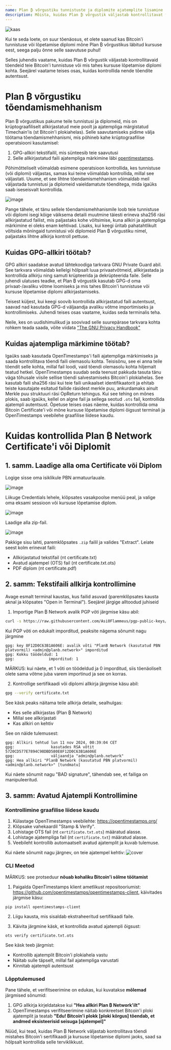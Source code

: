 ```yaml
---
name: Plan ₿ võrgustiku tunnistuste ja diplomite ajatemplite lisamine
description: Mõista, kuidas Plan ₿ võrgustik väljastab kontrollitavat tõendit teie tunnistuse ja diplomite kohta
---
```


![kaas](assets/cover.webp)

Kui te seda loete, on suur tõenäosus, et olete saanud kas Bitcoin'i tunnistuse või lõpetamise diplomi mõne Plan ₿ võrgustikus läbitud kursuse eest, seega palju õnne selle saavutuse puhul!

Selles juhendis vaatame, kuidas Plan ₿ võrgustik väljastab kontrollitavaid tõendeid teie Bitcoin'i tunnistuse või mis tahes kursuse lõpetamise diplomi kohta. Seejärel vaatame teises osas, kuidas kontrollida nende tõendite autentsust.

# Plan ₿ võrgustiku tõendamismehhanism

Plan ₿ võrgustikus pakume teile tunnistusi ja diplomeid, mis on krüptograafiliselt allkirjastatud meie poolt ja ajatempliga märgistatud Timechain'is (st Bitcoin'i plokiahelas). Selle saavutamiseks pidime välja töötama tõendamismehhanismi, mis põhineb kahe krüptograafilise operatsiooni kasutamisel:

1. GPG-allkiri tekstifailil, mis sünteesib teie saavutusi
2. Selle allkirjastatud faili ajatempliga märkimine läbi [opentimestamps](https://opentimestamps.org/).

Põhimõtteliselt võimaldab esimene operatsioon kontrollida, kes tunnistuse (või diplomi) väljastas, samas kui teine võimaldab kontrollida, millal see väljastati.
Usume, et see lihtne tõendamismehhanism võimaldab meil väljastada tunnistusi ja diplomeid vaieldamatute tõenditega, mida igaüks saab iseseisvalt kontrollida.

![image](./assets/proof-mechanism.webp)

Pange tähele, et tänu sellele tõendamismehhanismile loob teie tunnistuse või diplomi isegi kõige väiksema detaili muutmine täiesti erineva sha256 räsi allkirjastatud failist, mis paljastaks kohe võltsimise, kuna allkiri ja ajatempliga märkimine ei oleks enam kehtivad. Lisaks, kui keegi üritab pahatahtlikult võltsida mõningaid tunnistusi või diplomeid Plan ₿ võrgustiku nimel, paljastaks lihtne allkirja kontroll pettuse.

## Kuidas GPG-allkiri töötab?

GPG allkiri saadakse avatud lähtekoodiga tarkvara GNU Private Guard abil. See tarkvara võimaldab kellelgi hõlpsalt luua privaatvõtmeid, allkirjastada ja kontrollida allkirju ning samuti krüpteerida ja dekrüpteerida faile. Selle juhendi ulatuses teadke, et Plan ₿ võrgustik kasutab GPG-d oma privaat-/avaliku võtme loomiseks ja mis tahes Bitcoin'i tunnistuse või kursuse lõpetamise diplomi allkirjastamiseks.

Teisest küljest, kui keegi soovib kontrollida allkirjastatud faili autentsust, saavad nad kasutada GPG-d väljaandja avaliku võtme importimiseks ja kontrollimiseks. Juhendi teises osas vaatame, kuidas seda terminalis teha.

Neile, kes on uudishimulikud ja soovivad selle suurepärase tarkvara kohta rohkem teada saada, võite viidata ["The GNU Privacy Handbook"](https://www.gnupg.org/gph/en/manual/x135.html)

## Kuidas ajatempliga märkimine töötab?

Igaüks saab kasutada OpenTimestamps'i faili ajatempliga märkimiseks ja saada kontrollitava tõendi faili olemasolu kohta. Teisisõnu, see ei anna teile tõendit selle kohta, millal fail loodi, vaid tõendi olemasolu kohta hiljemalt teatud hetkel.
OpenTimestamps suudab seda teenust pakkuda tasuta tänu väga tõhusale viisile sellise tõendi salvestamiseks Bitcoin'i plokiahelas. See kasutab faili sha256 räsi kui teie faili unikaalset identifikaatorit ja ehitab teiste kasutajate esitatud failide räsidest merkle puu, ankurdamaks ainult Merkle puu struktuuri räsi OpReturn tehingus.
Kui see tehing on mõnes plokis, saab igaüks, kellel on algne fail ja sellega seotud `.ots` fail, kontrollida ajatempli autentsust. Õpetuse teises osas näeme, kuidas kontrollida oma Bitcoin Certificate'i või mõne kursuse lõpetamise diplomi õigsust terminali ja OpenTimestamps veebilehe graafilise liidese kaudu.

# Kuidas kontrollida Plan ₿ Network Certificate'i või Diplomit

## 1. samm. Laadige alla oma Certificate või Diplom

Logige sisse oma isiklikule PBN armatuurlauale.

![image](./assets/login.webp)

Liikuge Credentials lehele, klõpsates vasakpoolse menüü peal, ja valige oma eksami sessioon või kursuse lõpetamise diplom.

![image](./assets/credential.webp)

Laadige alla zip-fail.

![image](./assets/download.webp)

Pakkige sisu lahti, paremklõpsates `.zip` failil ja valides "Extract". Leiate seest kolm erinevat faili:

- Allkirjastatud tekstifail (nt certificate.txt)
- Avatud ajatempel (OTS) fail (nt certificate.txt.ots)
- PDF diplom (nt certificate.pdf)

## 2. samm: Tekstifaili allkirja kontrollimine

Avage esmalt terminal kaustas, kus failid asuvad (paremklõpsates kausta aknal ja klõpsates "Open in Terminal"). Seejärel järgige alltoodud juhiseid

1. Importige Plan ₿ Network avalik PGP võti järgmise käsu abil:

```bash
curl -s https://raw.githubusercontent.com/Asi0Flammeus/pgp-public-keys/master/planb-network-pk.asc | gpg --import
```

Kui PGP võti on edukalt imporditud, peaksite nägema sõnumit nagu järgmine

```
gpg: key 8F12D0C63B1A606E: avalik võti "PlanB Network (kasutatud PBN platvormil) <admin@planb.network>" imporditud
gpg: Kokku töödeldud: 1
gpg:               imporditud: 1
```

MÄRKUS: kui näete, et 1 võti on töödeldud ja 0 imporditud, siis tõenäoliselt olete sama võtme juba varem importinud ja see on korras.

2. Kontrollige sertifikaadi või diplomi allkirja järgmise käsu abil:

```bash
gpg --verify certificate.txt
```

See käsk peaks näitama teile allkirja detaile, sealhulgas:

- Kes selle allkirjastas (Plan ₿ Network)
- Millal see allkirjastati
- Kas allkiri on kehtiv

See on näide tulemusest:

```
gpg: Allkiri tehtud lun 11 nov 2024, 00:39:04 CET
gpg:                kasutades RSA võtit 5720CD577E7894C98DBD580E8F12D0C63B1A606E
gpg:                väljaandja "admin@planb.network"
gpg: Hea allkiri "PlanB Network (kasutatud PBN platvormil) <admin@planb.network>" [tundmatu]
```

Kui näete sõnumit nagu "BAD signature", tähendab see, et failiga on manipuleeritud.

## 3. samm: Avatud Ajatempli Kontrollimine

### Kontrollimine graafilise liidese kaudu

1. Külastage OpenTimestamps veebilehte: https://opentimestamps.org/
2. Klõpsake vahekaardil "Stamp & Verify".
3. Lohistage OTS fail (nt `certificate.txt.ots`) määratud alasse.
4. Lohistage ajatempliga fail (nt `certificate.txt`) määratud alasse.
5. Veebileht kontrollib automaatselt avatud ajatemplit ja kuvab tulemuse.

Kui näete sõnumit nagu järgnev, on teie ajatempel kehtiv:
![cover](assets/opentimestamp_wegui_verified.webp)

### CLI Meetod

MÄRKUS: see protseduur **nõuab kohaliku Bitcoin'i sõlme töötamist**

1. Paigalda OpenTimestamps klient ametlikust repositooriumist: https://github.com/opentimestamps/opentimestamps-client, käivitades järgmise käsu:

```
pip install opentimestamps-client
```

2. Liigu kausta, mis sisaldab ekstraheeritud sertifikaadi faile.

3. Käivita järgmine käsk, et kontrollida avatud ajatempli õigsust:

```
ots verify certificate.txt.ots
```

See käsk teeb järgmist:

- Kontrollib ajatemplit Bitcoin'i plokiahela vastu
- Näitab sulle täpselt, millal fail ajatempliga varustati
- Kinnitab ajatempli autentsust

### Lõpptulemused

Pane tähele, et verifitseerimine on edukas, kui kuvatakse **mõlemad** järgmised sõnumid:

1. GPG allkirja kirjeldatakse kui **"Hea allkiri Plan ₿ Network'ilt"**
2. OpenTimestamps verifitseerimine näitab konkreetset Bitcoin'i ploki ajatemplit ja teatab **"Edu! Bitcoin'i plokk [ploki kõrgus] tõendab, et andmed eksisteerisid seisuga [ajatempel]"**

Nüüd, kui tead, kuidas Plan ₿ Network väljastab kontrollitava tõendi mistahes Bitcoin'i sertifikaadi ja kursuse lõpetamise diplomi jaoks, saad sa hõlpsalt kontrollida selle terviklikkust.

